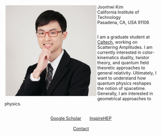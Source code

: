<div class="container">
  <div class="container">
    <div style="float:left; margin: 3px 3px 3px 3px">
      <img src="/images/amiti22-8a-square-med.jpg" style="max-height:300px">
    </div>
    <p>
      Joonhwi Kim
      <br>
      California Institute of Technology
      <br>
      Pasadena, CA, USA 91106
    </p>
  </div>
  <br>
  <!-- I am a graduate student at Caltech, working on Scattering Amplitudes. In a sense, I am a “relativist” learning how to rethink the very notion of spacetime and gravity from amplitudes in quantum field theory. Specifically, my current interests are color-kinematics duality and twistor theory. More generally, I am interested in geometrical approaches to physics. -->
  I am a graduate student at <a href="https://pma.caltech.edu/people/joonhwi-kim">Caltech</a>,
  working on Scattering Amplitudes.
  I am currently interested in 
  color-kinematics duality,
  twistor theory,
  and quantum field theoretic approaches to general relativity.
  Ultimately, I want to understand how quantum physics reshapes the notion of spacetime.
  Generally, I am interested in geometrical approaches to physics.
</div>

<div class="container">
  <p style="text-align:center">
    <br>
    <a href="https://scholar.google.com/citations?user=A15RZN4AAAAJ">Google Scholar</a>
    &nbsp;&nbsp;&nbsp;&nbsp;&nbsp;
    <a href="https://inspirehep.net/authors/1926101">InspireHEP</a>
    <br>
    &nbsp;
    <br>
    <a href="/contact/index.html">Contact </a>
  </p>
</div>

